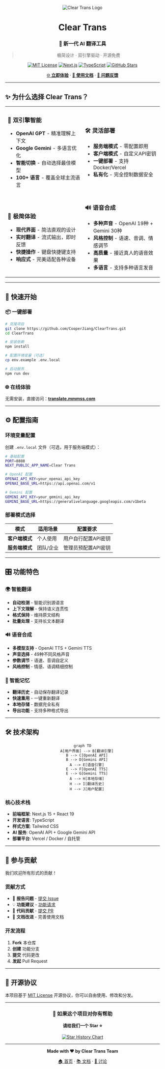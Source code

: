 <div align="center">

![Clear Trans Logo](https://img.shields.io/badge/🌐-Clear%20Trans-blue?style=for-the-badge&labelColor=4f46e5&color=06b6d4)

# Clear Trans

### 🚀 新一代 AI 翻译工具

> 极简设计 · 双引擎驱动 · 开源免费

[![MIT License](https://img.shields.io/badge/License-MIT-green.svg?style=flat-square)](https://choosealicense.com/licenses/mit/)
[![Next.js](https://img.shields.io/badge/Next.js-15-black?style=flat-square&logo=next.js)](https://nextjs.org/)
[![TypeScript](https://img.shields.io/badge/TypeScript-Ready-blue?style=flat-square&logo=typescript)](https://www.typescriptlang.org/)
[![GitHub Stars](https://img.shields.io/github/stars/CooperJiang/ClearTrans?style=flat-square&color=yellow)](https://github.com/CooperJiang/ClearTrans)

[🌐 **立即体验**](https://translate.mmmss.com/) · [📖 **使用文档**](#使用指南) · [🐛 **问题反馈**](https://github.com/CooperJiang/ClearTrans/issues)

</div>

---

## ✨ 为什么选择 Clear Trans？

<table>
<tr>
<td width="50%">

### 🎯 **双引擎智能**
- **OpenAI GPT** - 精准理解上下文
- **Google Gemini** - 多语言优化
- **智能切换** - 自动选择最佳模型
- **100+ 语言** - 覆盖全球主流语言

</td>
<td width="50%">

### 🛠️ **灵活部署**
- **服务端模式** - 零配置即用
- **客户端模式** - 自定义API密钥
- **一键部署** - 支持Docker/Vercel
- **私有化** - 完全控制数据安全

</td>
</tr>
<tr>
<td width="50%">

### 🎨 **极简体验**
- **现代界面** - 简洁直观的设计
- **实时翻译** - 流式输出，即时反馈
- **快捷操作** - 键盘快捷键支持
- **响应式** - 完美适配各种设备

</td>
<td width="50%">

### 🔊 **语音合成**
- **多种声音** - OpenAI 19种 + Gemini 30种
- **风格控制** - 语速、音调、情感调节
- **高质量** - 接近真人的语音效果
- **多语言** - 支持多种语言发音

</td>
</tr>
</table>

---

## 🚀 快速开始

### 📦 一键部署

```bash
# 克隆项目
git clone https://github.com/CooperJiang/ClearTrans.git
cd ClearTrans

# 安装依赖
npm install

# 配置环境变量（可选）
cp env.example .env.local

# 启动服务
npm run dev
```

### 🌐 在线体验

无需安装，直接访问：**[translate.mmmss.com](https://translate.mmmss.com/)**

---

## ⚙️ 配置指南

### 环境变量配置

创建 `.env.local` 文件（可选，用于服务端模式）：

```bash
# 基础配置
PORT=8888
NEXT_PUBLIC_APP_NAME=Clear Trans

# OpenAI 配置
OPENAI_API_KEY=your_openai_api_key
OPENAI_BASE_URL=https://api.openai.com/v1

# Gemini 配置
GEMINI_API_KEY=your_gemini_api_key
GEMINI_BASE_URL=https://generativelanguage.googleapis.com/v1beta
```

### 部署模式选择

| 模式 | 适用场景 | 配置要求 |
|------|----------|----------|
| **客户端模式** | 个人使用 | 用户自行配置API密钥 |
| **服务端模式** | 团队/企业 | 管理员预配置API密钥 |

---

## 🎛️ 功能特色

### 🌍 智能翻译
- **自动检测** - 智能识别源语言
- **上下文理解** - 保持语义连贯性
- **格式保持** - 维持原文结构
- **批量处理** - 支持长文本翻译

### 🔊 语音合成
- **多模型支持** - OpenAI TTS + Gemini TTS
- **声音选择** - 49种不同风格声音
- **参数调节** - 语速、音调自定义
- **风格控制** - 情感、语调精细控制

### 💾 智能记忆
- **翻译历史** - 自动保存翻译记录
- **快速重用** - 一键重新翻译
- **本地存储** - 数据完全私有
- **导出功能** - 支持多种格式导出

---

## 🛠️ 技术架构

<div align="center">

```mermaid
graph TD
    A[用户界面] --> B[翻译引擎]
    B --> C[OpenAI API]
    B --> D[Gemini API]
    A --> E[语音引擎]
    E --> F[OpenAI TTS]
    E --> G[Gemini TTS]
    A --> H[本地存储]
    H --> I[翻译历史]
    H --> J[用户配置]
```

</div>

### 核心技术栈

- **前端框架**: Next.js 15 + React 19
- **开发语言**: TypeScript
- **样式方案**: Tailwind CSS
- **AI 服务**: OpenAI API + Google Gemini API
- **部署平台**: Vercel / Docker / 自托管

---

## 🤝 参与贡献

我们欢迎所有形式的贡献！

### 贡献方式

- 🐛 **报告问题** - [提交 Issue](https://github.com/CooperJiang/ClearTrans/issues)
- 💡 **功能建议** - [功能请求](https://github.com/CooperJiang/ClearTrans/issues/new)
- 🔧 **代码贡献** - [提交 PR](https://github.com/CooperJiang/ClearTrans/pulls)
- 📖 **文档改进** - 完善使用文档

### 开发流程

1. **Fork** 本仓库
2. **创建** 功能分支
3. **提交** 代码更改
4. **发起** Pull Request

---

## 📄 开源协议

本项目基于 [MIT License](LICENSE) 开源协议，你可以自由使用、修改和分发。

---

<div align="center">

### 🌟 如果这个项目对你有帮助

**请给我们一个 Star ⭐️**

[![Star History Chart](https://api.star-history.com/svg?repos=CooperJiang/ClearTrans&type=Date)](https://star-history.com/#CooperJiang/ClearTrans&Date)

---

**Made with ❤️ by Clear Trans Team**

[🏠 首页](https://translate.mmmss.com/) · [📚 文档](https://github.com/CooperJiang/ClearTrans) · [💬 讨论](https://github.com/CooperJiang/ClearTrans/discussions)

</div>

